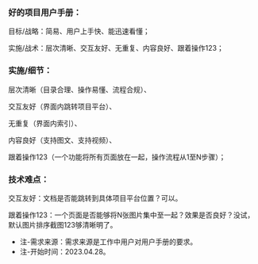 ### 好的项目用户手册：
目标/战略：简易、用户上手快、能迅速看懂；

实施/战术：层次清晰、交互友好、无重复、内容良好、跟着操作123；

### 实施/细节：
层次清晰（目录合理、操作易懂、流程合规）、

交互友好（界面内跳转项目平台）、

无重复（界面内索引）、

内容良好（支持图文、支持视频）、

跟着操作123（一个功能将所有页面放在一起，操作流程从1至N步骤）；

### 技术难点：
交互友好：文档是否能跳转到具体项目平台位置？可以。

跟着操作123：一个页面是否能够将N张图片集中至一起？效果是否良好？没试，默认图片排序截图123够清晰明了。

* 注-需求来源：需求来源是工作中用户对用户手册的要求。
* 注-开始时间：2023.04.28。
